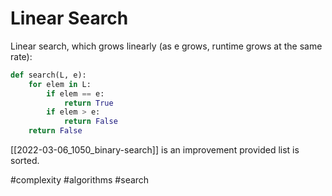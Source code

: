 # Linear Search

Linear search, which grows linearly (as e grows, runtime grows at the same rate):

```python
def search(L, e):
    for elem in L:
        if elem == e:
            return True
        if elem > e:
            return False
    return False
```

[[2022-03-06_1050_binary-search]] is an improvement provided list is sorted.

#complexity
#algorithms
#search
